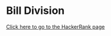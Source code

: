 # Bill Division #
[Click here to go to the HackerRank page](https://www.hackerrank.com/challenges/bon-appetit)
